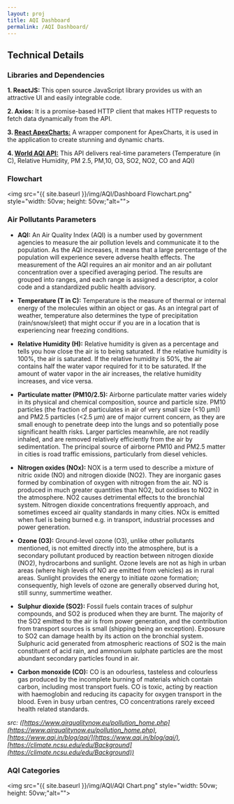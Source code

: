 ```yaml
---
layout: proj
title: AQI Dashboard
permalink: /AQI Dashboard/
---
```

## Technical Details

### Libraries and Dependencies
**1. ReactJS:** This open source JavaScript library provides us with an attractive UI and easily integrable code.

**2. Axios:** It is a promise-based HTTP client that makes HTTP requests to fetch data dynamically from the API.

**3. [React ApexCharts:](https://apexcharts.com/docs/react-charts/)** A wrapper component for ApexCharts, it is used in the application to create stunning and dynamic charts. 

**4. [World AQI API:](https://aqicn.org/api/)** This API delivers real-time parameters (Temperature (in C), Relative Humidity, PM 2.5, PM,10, O3, SO2, NO2, CO and AQI)


### Flowchart

<img src="{{ site.baseurl }}/img/AQI/Dashboard Flowchart.png" style="width: 50vw; height: 50vw;"alt="">


### Air Pollutants Parameters

* **AQI:**
An Air Quality Index (AQI) is a number used by government agencies to measure the air pollution levels and communicate it to the population. As the AQI increases, it means that a large percentage of the population will experience severe adverse health effects. The measurement of the AQI requires an air monitor and an air pollutant concentration over a specified averaging period. The results are grouped into ranges, and each range is assigned a descriptor, a color code and a standardized public health advisory.

* **Temperature (T in C):**
Temperature is the measure of thermal or internal energy of the molecules within an object or gas. As an integral part of weather, temperature also determines the type of precipitation (rain/snow/sleet) that might occur if you are in a location that is experiencing near freezing conditions.

* **Relative Humidity (H):**
Relative humidity is given as a percentage and tells you how close the air is to being saturated. If the relative humidity is 100%, the air is saturated. If the relative humidity is 50%, the air contains half the water vapor required for it to be saturated. If the amount of water vapor in the air increases, the relative humidity increases, and vice versa. 

* **Particulate matter (PM10/2.5):**
Airborne particulate matter varies widely in its physical and chemical composition, source and particle size. PM10 particles (the fraction of particulates in air of very small size (<10 µm)) and PM2.5 particles (<2.5 µm) are of major current concern, as they are small enough to penetrate deep into the lungs and so potentially pose significant health risks. Larger particles meanwhile, are not readily inhaled, and are removed relatively efficiently from the air by sedimentation. The principal source of airborne PM10 and PM2.5 matter in  cities is road traffic emissions, particularly from diesel vehicles.

* **Nitrogen oxides (NOx):**
NOX is a term used to describe a mixture of nitric oxide (NO) and nitrogen dioxide (NO2). They are inorganic gases formed by combination of oxygen with nitrogen from the air. NO is produced in much greater quantities than NO2, but oxidises to NO2 in the atmosphere. NO2 causes detrimental effects to the bronchial system. Nitrogen dioxide concentrations frequently approach, and sometimes exceed air quality standards in many cities. NOx is emitted when fuel is being burned e.g. in transport, industrial processes and power generation.

* **Ozone (O3):**
Ground-level ozone (O3), unlike other pollutants mentioned, is not emitted directly into the atmosphere, but is a secondary pollutant produced by reaction between nitrogen dioxide (NO2), hydrocarbons and sunlight. Ozone levels are not as high in urban areas (where high levels of NO are emitted from vehicles) as in rural areas. Sunlight provides the energy to initiate ozone formation; consequently, high levels of ozone are generally observed during hot, still sunny, summertime weather.

* **Sulphur dioxide (SO2):**
Fossil fuels contain traces of sulphur compounds, and SO2 is produced when they are burnt. The majority of the SO2 emitted to the air is from power generation, and the contribution from transport sources is small (shipping being an exception). Exposure to SO2 can damage health by its action on the bronchial system. Sulphuric acid generated from atmospheric reactions of SO2 is the main constituent of acid rain, and ammonium sulphate particles are the most abundant secondary particles found in air.


* **Carbon monoxide (CO):**
CO is an odourless, tasteless and colourless gas produced by the incomplete burning of materials which contain carbon, including most transport fuels. CO is toxic, acting by reaction with haemoglobin and reducing its capacity for oxygen transport in the blood. Even in busy urban centres, CO concentrations rarely exceed health related standards.

_src: ([https://www.airqualitynow.eu/pollution_home.php](https://www.airqualitynow.eu/pollution_home.php), [https://www.aqi.in/blog/aqi/](https://www.aqi.in/blog/aqi/), [https://climate.ncsu.edu/edu/Background](https://climate.ncsu.edu/edu/Background))_


### AQI Categories

<img src="{{ site.baseurl }}/img/AQI/AQI Chart.png" style="width: 50vw; height: 50vw;"alt="">


